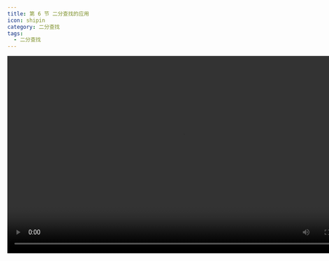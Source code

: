 ```yaml
---
title: 第 6 节 二分查找的应用
icon: shipin
category: 二分查找
tags:
  - 二分查找
---
```


<video src="https://suanfa8.com/files/binary-search/6-6.mp4" controls="controls" width="800" height="450">
Your browser does not support the video tag.
</video>
